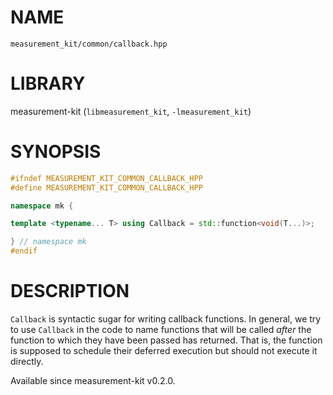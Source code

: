 # NAME

`measurement_kit/common/callback.hpp`

# LIBRARY

measurement-kit (`libmeasurement_kit`, `-lmeasurement_kit`)

# SYNOPSIS

```C++
#ifndef MEASUREMENT_KIT_COMMON_CALLBACK_HPP
#define MEASUREMENT_KIT_COMMON_CALLBACK_HPP

namespace mk {

template <typename... T> using Callback = std::function<void(T...)>;

} // namespace mk
#endif
```

# DESCRIPTION

`Callback` is syntactic sugar for writing callback functions. In general, we try to use `Callback` in the code to name functions that will be called _after_ the function to which they have been passed has returned. That is, the function is supposed to schedule their deferred execution but should not execute it directly. 

Available since measurement-kit v0.2.0.

